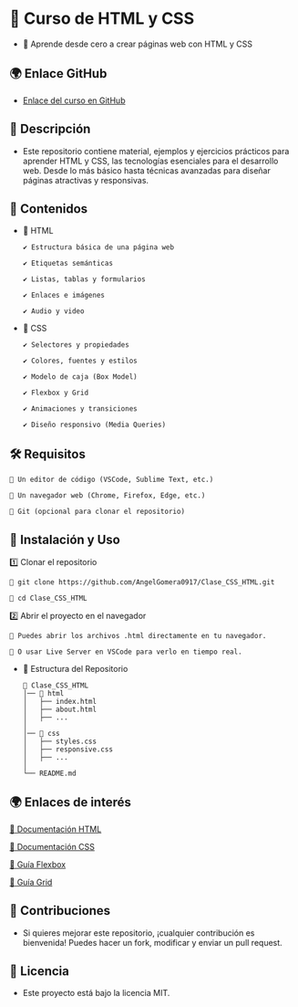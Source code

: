 # 🎨 Curso de HTML y CSS

- 📌 Aprende desde cero a crear páginas web con HTML y CSS
  

## 🌍 Enlace GitHub

- <p>   
       <a href="https://github.com/AngelGomera0917/Clase_CSS_HTML" target="_blank">  Enlace del curso en GitHub </a>
 </p>



## 📖 Descripción

- Este repositorio contiene material, ejemplos y ejercicios prácticos para aprender HTML y CSS, las tecnologías esenciales para el desarrollo web. Desde lo más básico hasta técnicas avanzadas para diseñar páginas atractivas y responsivas.

## 📂 Contenidos

- 📌 HTML

      ✔️ Estructura básica de una página web
  
      ✔️ Etiquetas semánticas
  
      ✔️ Listas, tablas y formularios
  
      ✔️ Enlaces e imágenes
  
      ✔️ Audio y video

- 📌 CSS

      ✔️ Selectores y propiedades
      
      ✔️ Colores, fuentes y estilos
      
      ✔️ Modelo de caja (Box Model)
      
      ✔️ Flexbox y Grid
      
      ✔️ Animaciones y transiciones
      
      ✔️ Diseño responsivo (Media Queries)

## 🛠️ Requisitos

    🔹 Un editor de código (VSCode, Sublime Text, etc.)
    
    🔹 Un navegador web (Chrome, Firefox, Edge, etc.)
    
    🔹 Git (opcional para clonar el repositorio)

## 🚀 Instalación y Uso

1️⃣ Clonar el repositorio

    🔹 git clone https://github.com/AngelGomera0917/Clase_CSS_HTML.git
    
    🔹 cd Clase_CSS_HTML
    
2️⃣ Abrir el proyecto en el navegador

    🔹 Puedes abrir los archivos .html directamente en tu navegador.
    
    🔹 O usar Live Server en VSCode para verlo en tiempo real.

- 📌 Estructura del Repositorio

      📂 Clase_CSS_HTML  
      │── 📁 html  
      │   ├── index.html  
      │   ├── about.html  
      │   ├── ...  
      │  
      │── 📁 css  
      │   ├── styles.css  
      │   ├── responsive.css  
      │   ├── ...  
      │  
      └── README.md
  
## 🌍 Enlaces de interés

<a href="https://developer.mozilla.org/es/docs/Web/HTML" target="_blank"> 🔹 Documentación HTML </a>



<p>   
    <a href="https://developer.mozilla.org/es/docs/Web/CSS" target="_blank"> 🔹 Documentación CSS </a>
</p>

<p>   
    <a href="https://developer.mozilla.org/es/docs/Learn_web_development/Core/CSS_layout/Flexbox" target="_blank"> 🔹 Guía Flexbox </a>
</p>

<p>   
    <a href="https://developer.mozilla.org/es/docs/Web/CSS/CSS_grid_layout" target="_blank"> 🔹 Guía Grid </a>
</p>



## 🤝 Contribuciones

- Si quieres mejorar este repositorio, ¡cualquier contribución es bienvenida! Puedes hacer un fork, modificar y enviar un pull request.

## 📜 Licencia

- Este proyecto está bajo la licencia MIT.
